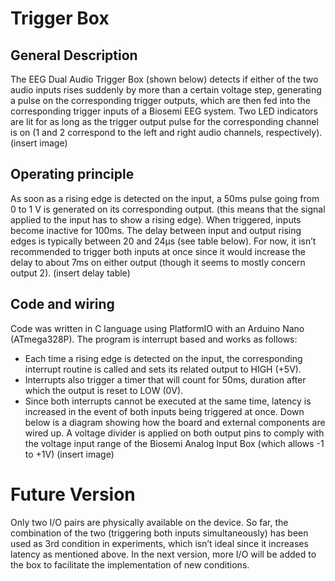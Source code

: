 # Trigger Box
## General Description
The EEG Dual Audio Trigger Box (shown below) detects if either of the two audio inputs rises suddenly by more than a certain voltage step, generating a pulse on the corresponding trigger outputs, which are then fed into the corresponding trigger inputs of a Biosemi EEG system. Two LED indicators are lit for as long as the trigger output pulse for the corresponding channel is on (1 and 2 correspond to the left and right audio channels, respectively).
(insert image)
## Operating principle
As soon as a rising edge is detected on the input, a 50ms pulse going from 0 to 1 V is generated on its corresponding output. (this means that the signal applied to the input has to show a rising edge). When triggered, inputs become inactive for 100ms. The delay between input and output rising edges is typically between 20 and 24μs (see table below). For now, it isn’t recommended to trigger both inputs at once since it would increase the delay to about 7ms on either output (though it seems to mostly concern output 2).
(insert delay table)
## Code and wiring
Code was written in C language using PlatformIO with an Arduino Nano (ATmega328P). The program is interrupt based and works as follows:
-	Each time a rising edge is detected on the input, the corresponding interrupt routine is called and sets its related output to HIGH (+5V).
-	Interrupts also trigger a timer that will count for 50ms, duration after which the output is reset to LOW (0V).
-	Since both interrupts cannot be executed at the same time, latency is increased in the event of both inputs being triggered at once.
Down below is a diagram showing how the board and external components are wired up. A voltage divider is applied on both output pins to comply with the voltage input range of the Biosemi Analog Input Box (which allows -1 to +1V)
(insert image)
# Future Version
Only two I/O pairs are physically available on the device. So far, the combination of the two (triggering both inputs simultaneously) has been used as 3rd condition in experiments, which isn’t ideal since it increases latency as mentioned above. In the next version, more I/O will be added to the box to facilitate the implementation of new conditions.
